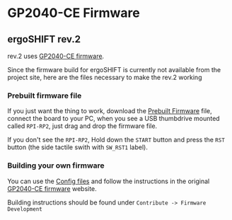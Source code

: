 GP2040-CE Firmware
========================================================================

ergoSHIFT rev.2
------------------------------------------------------------------------

rev.2 uses [GP2040-CE firmware](https://gp2040-ce.info/).

Since the firmware build for ergoSHIFT is currently not available from
the project site, here are the files necessary to make the rev.2 working

### Prebuilt firmware file

If you just want the thing to work, download the
[Prebuilt Firmware](./GP2040-CE_0.0.0_ergoSHIFTRev2.uf2) file, connect
the board to your PC, when you see a USB thumbdrive mounted called `RPI-RP2`,
just drag and drop the firmware file.

If you don't see the `RPI-RP2`, Hold down the `START` button and press
the `RST` button (the side tactile swith with `SW_RST1` label).

### Building your own firmware

You can use the [Config files](./ergoSHIFTRev2/) and follow the instructions
in the original [GP2040-CE firmware](https://gp2040-ce.info/) website.

Building instructions should be found under `Contribute -> Firmware Development`
